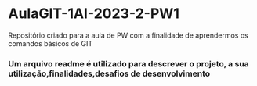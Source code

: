# AulaGIT-1AI-2023-2-PW1
Repositório criado para a aula de PW com a finalidade de aprendermos os comandos básicos de GIT

<h3>Um arquivo readme é utilizado para descrever o projeto, a sua utilização,finalidades,desafios de desenvolvimento</h3>
